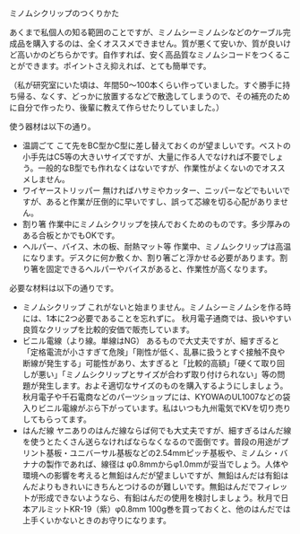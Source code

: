 ミノムシクリップのつくりかた



あくまで私個人の知る範囲のことですが、ミノムシーミノムシなどのケーブル完成品を購入するのは、全くオススメできません。質が悪くて安いか、質が良いけど高いかのどちらかです。自作すれば、安く高品質なミノムシコードをつくることができます。ポイントさえ抑えれば、とても簡単です。

（私が研究室にいた頃は、年間50〜100本くらい作っていました。すぐ勝手に持ち帰る、なくす、どっかに放置するなどで散逸してしまうので、その補充のために自分で作ったり、後輩に教えて作らせたりしていました。）

使う器材は以下の通り。

- 温調ごて
  こて先をBC型かC型に差し替えておくのが望ましいです。ベストの小手先はC5等の大きいサイズですが、大量に作る人でなければ不要でしょう。一般的なB型でも作れなくはないですが、作業性がよくないのでオススメしません。
- ワイヤーストリッパー
  無ければハサミやカッター、ニッパーなどでもいいですが、あると作業が圧倒的に早いですし、誤って芯線を切る心配がありません。
- 割り箸
  作業中にミノムシクリップを挟んでおくためのものです。多少厚みのある合板とかでもOKです。
- ヘルパー、バイス、木の板、耐熱マット等
  作業中、ミノムシクリップは高温になります。デスクに何か敷くか、割り箸ごと浮かせる必要があります。割り箸を固定できるヘルパーやバイスがあると、作業性が高くなります。



必要な材料は以下の通りです。

- ミノムシクリップ
  これがないと始まりません。ミノムシーミノムシを作る時には、1本に2つ必要であることを忘れずに。
  秋月電子通商では、扱いやすい良質なクリップを比較的安価で販売しています。
- ビニル電線（より線。単線はNG）
  あるもので大丈夫ですが、細すぎると「定格電流が小さすぎて危険」「剛性が低く、乱暴に扱うとすぐ接触不良や断線が発生する」可能性があり、太すぎると「比較的高額」「硬くて取り回しが悪い」「ミノムシクリップとサイズが合わず取り付けられない」等の問題が発生します。およそ適切なサイズのものを購入するようにしましょう。秋月電子や千石電商などのパーツショップには、KYOWAのUL1007などの袋入りビニル電線がぶら下がっています。私はいつも九州電気でKVを切り売りしてもらってます。
- はんだ線
  ヤニありのはんだ線ならば何でも大丈夫ですが、細すぎるはんだ線を使うとたくさん送らなければならなくなるので面倒です。普段の用途がプリント基板・ユニバーサル基板などの2.54mmピッチ基板や、ミノムシ・バナナの製作であれば、線径は φ0.8mmからφ1.0mmが妥当でしょう。人体や環境への影響を考えると無鉛はんだが望ましいですが、無鉛はんだは有鉛はんだよりもきれいにきちんとつけるのが難しいです。無鉛はんだでフィレットが形成できないようなら、有鉛はんだの使用を検討しましょう。秋月で日本アルミットKR-19（紫）φ0.8mm 100g巻を買っておくと、他のはんだでは上手くいかないときのお守りになります。

